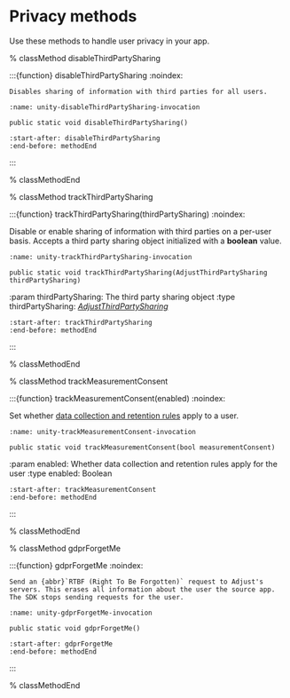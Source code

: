 # Privacy methods

Use these methods to handle user privacy in your app.

% classMethod disableThirdPartySharing

:::{function} disableThirdPartySharing
:noindex:

```{versionadded} v4.19.0
Disables sharing of information with third parties for all users.
```

```{code-block} cs
:name: unity-disableThirdPartySharing-invocation

public static void disableThirdPartySharing()
```

```{include} /unity/fragments/Adjust.md
:start-after: disableThirdPartySharing
:end-before: methodEnd
```

:::

% classMethodEnd

% classMethod trackThirdPartySharing

:::{function} trackThirdPartySharing(thirdPartySharing)
:noindex:

Disable or enable sharing of information with third parties on a per-user basis. Accepts a third party sharing object initialized with a **boolean** value.

```{code-block} cs
:name: unity-trackThirdPartySharing-invocation

public static void trackThirdPartySharing(AdjustThirdPartySharing thirdPartySharing)
```

:param thirdPartySharing: The third party sharing object
:type thirdPartySharing: [*AdjustThirdPartySharing*](/unity/reference/AdjustThirdPartySharing.md)

```{include} /unity/fragments/Adjust.md
:start-after: trackThirdPartySharing
:end-before: methodEnd
```

:::

% classMethodEnd

% classMethod trackMeasurementConsent

:::{function} trackMeasurementConsent(enabled)
:noindex:

Set whether [data collection and retention rules](https://help.adjust.com/en/article/manage-data-collection-and-retention) apply to a user.

```{code-block} cs
:name: unity-trackMeasurementConsent-invocation

public static void trackMeasurementConsent(bool measurementConsent)
```

:param enabled: Whether data collection and retention rules apply for the user
:type enabled: Boolean

```{include} /unity/fragments/Adjust.md
:start-after: trackMeasurementConsent
:end-before: methodEnd
```

:::

% classMethodEnd

% classMethod gdprForgetMe

:::{function} gdprForgetMe
:noindex:

```{versionadded} v4.13.0
Send an {abbr}`RTBF (Right To Be Forgotten)` request to Adjust's servers. This erases all information about the user the source app. The SDK stops sending requests for the user.
```

```{code-block} cs
:name: unity-gdprForgetMe-invocation

public static void gdprForgetMe()
```

```{include} /unity/fragments/Adjust.md
:start-after: gdprForgetMe
:end-before: methodEnd
```

:::

% classMethodEnd
